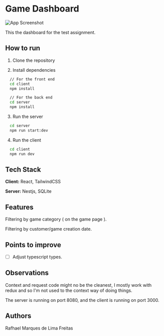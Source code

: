 # Game Dashboard

![App Screenshot](https://i.imgur.com/z4S7Jn9.png)

This the dashboard for the test assignment.

## How to run

1. Clone the repository

2. Install dependencies

```bash
  // For the front end
  cd client
  npm install
```

```bash
  // For the back end
  cd server
  npm install
```

3. Run the server

```bash
  cd server
  npm run start:dev
```

4. Run the client

```bash
  cd client
  npm run dev
```

## Tech Stack

**Client:** React, TailwindCSS

**Server:** Nestjs, SQLite

## Features
Filtering by game category ( on the game page ).

Filtering by customer/game creation date.

## Points to improve

- [ ] Adjust typescript types.

## Observations

Context and request code might no be the cleanest, I mostly work with
redux and so I'm not used to the context way of doing things.

The server is running on port 8080, and
the client is running on port 3000.

## Authors
Rafhael Marques de Lima Freitas